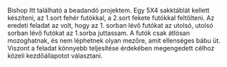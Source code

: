 Bishop
Itt található a beadandó projektem. Egy 5X4 sakktáblát kellett készíteni, az 1.sort fehér futókkal, a 2.sort fekete futókkal feltölteni. Az eredeti feladat az volt, hogy az 1. sorban lévő futókat az utolsó, utolsó sorban lévő futókat az 1.sorba juttassam. A futók csak átlósan mozoghatnak, és nem léphetnek olyan mezőre, amit ellenséges bábu üt.
Viszont a feladat könnyebb teljesítése érdekében megengedett célhoz közeli kezdőállapotot választani.
